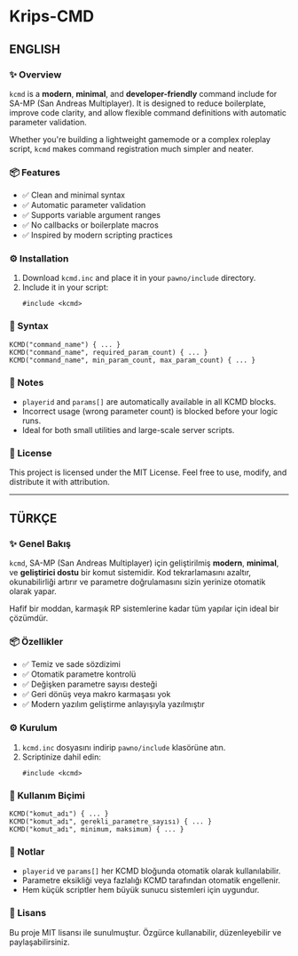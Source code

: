 
# Krips-CMD

## ENGLISH

### ✨ Overview
`kcmd` is a **modern**, **minimal**, and **developer-friendly** command include for SA-MP (San Andreas Multiplayer). It is designed to reduce boilerplate, improve code clarity, and allow flexible command definitions with automatic parameter validation.

Whether you're building a lightweight gamemode or a complex roleplay script, `kcmd` makes command registration much simpler and neater.

### 📦 Features
- ✅ Clean and minimal syntax
- ✅ Automatic parameter validation
- ✅ Supports variable argument ranges
- ✅ No callbacks or boilerplate macros
- ✅ Inspired by modern scripting practices

### ⚙️ Installation

1. Download `kcmd.inc` and place it in your `pawno/include` directory.
2. Include it in your script:
   ```pawn
   #include <kcmd>
   ```

### 🧠 Syntax

```pawn
KCMD("command_name") { ... }
KCMD("command_name", required_param_count) { ... }
KCMD("command_name", min_param_count, max_param_count) { ... }
```

### 🧪 Notes
- `playerid` and `params[]` are automatically available in all KCMD blocks.
- Incorrect usage (wrong parameter count) is blocked before your logic runs.
- Ideal for both small utilities and large-scale server scripts.

### 📄 License
This project is licensed under the MIT License. Feel free to use, modify, and distribute it with attribution.

---

## TÜRKÇE

### ✨ Genel Bakış
`kcmd`, SA-MP (San Andreas Multiplayer) için geliştirilmiş **modern**, **minimal**, ve **geliştirici dostu** bir komut sistemidir. Kod tekrarlamasını azaltır, okunabilirliği artırır ve parametre doğrulamasını sizin yerinize otomatik olarak yapar.

Hafif bir moddan, karmaşık RP sistemlerine kadar tüm yapılar için ideal bir çözümdür.

### 📦 Özellikler
- ✅ Temiz ve sade sözdizimi
- ✅ Otomatik parametre kontrolü
- ✅ Değişken parametre sayısı desteği
- ✅ Geri dönüş veya makro karmaşası yok
- ✅ Modern yazılım geliştirme anlayışıyla yazılmıştır

### ⚙️ Kurulum

1. `kcmd.inc` dosyasını indirip `pawno/include` klasörüne atın.
2. Scriptinize dahil edin:
   ```pawn
   #include <kcmd>
   ```

### 🧠 Kullanım Biçimi

```pawn
KCMD("komut_adı") { ... }
KCMD("komut_adı", gerekli_parametre_sayısı) { ... }
KCMD("komut_adı", minimum, maksimum) { ... }
```

### 🧪 Notlar
- `playerid` ve `params[]` her KCMD bloğunda otomatik olarak kullanılabilir.
- Parametre eksikliği veya fazlalığı KCMD tarafından otomatik engellenir.
- Hem küçük scriptler hem büyük sunucu sistemleri için uygundur.


### 📄 Lisans
Bu proje MIT lisansı ile sunulmuştur. Özgürce kullanabilir, düzenleyebilir ve paylaşabilirsiniz.
